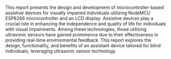  This report presents the design and development of microcontroller-based assistive
 devices for visually impaired individuals utilizing NodeMCU ESP8266 microcontroller
 and an LCD display. Assistive devices play a crucial role in enhancing the
 independence and quality of life for individuals with visual impairments. Among these
 technologies, those utilizing ultrasonic sensors have gained prominence due to their
 effectiveness in providing real-time environmental feedback. This report explores the
 design, functionality, and benefits of an assistant device tailored for blind individuals,
 leveraging ultrasonic sensor technology
